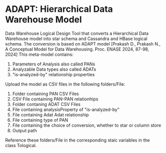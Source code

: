 # ADAPT: Hierarchical Data Warehouse Model
Data Warehouse Logical Design Tool that converts a Hierarchical Data Warehouse model into star schema and Cassandra and HBase logical schema.
The conversion is based on ADAPT model [Prakash D., Prakash N., A Conceptual Model for Data Warehousing. Proc. ENASE 2024, 87-98, 2024] This meta-model contains:
1. Parameters of Analysis also called PANs
2. Analyzable Data types also called ADATs
3. "is-analyzed-by" relationship properties


Upload the model as CSV files in the following folders/File:
1. Folder containing PAN CSV Files
2. CSV File containing PAN-PAN relationhips
3. Folder contaning ADAT CSV Files
4. File containing analysisProperty of "is-analyzed-by"
5. File containing Adat Adat relationship
6. File containing type of PAN
7. File containing the choice of conversion, whether to star or column store
8. Output path

Reference these folders/File in the corresponding staic variables in the class Tological.
